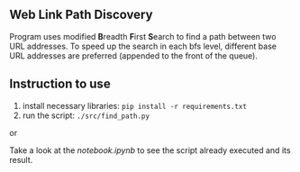 ## Web Link Path Discovery
Program uses modified **B**readth **F**irst **S**earch to find a path between two URL addresses. To speed up the search in each bfs level, different base URL addresses are preferred (appended to the front of the queue).

## Instruction to use
1) install necessary libraries: ```pip install -r requirements.txt```
2) run the script: ```./src/find_path.py```

or

Take a look at the *notebook.ipynb* to see the script already executed and its result.